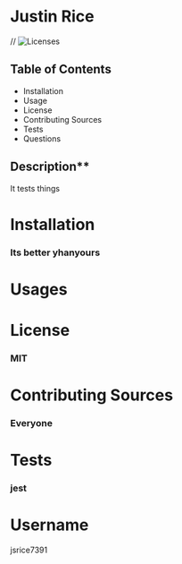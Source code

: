 # Justin Rice

// ![Licenses](https://img.shields.io/badge/license-MIT-blue.svg)

## Table of Contents

- Installation
- Usage
- License
- Contributing Sources
- Tests
- Questions

## Description\*\*

It tests things

# Installation

### Its better yhanyours

# Usages

# License

### MIT

# Contributing Sources

### Everyone

# Tests

### jest

# Username

jsrice7391
